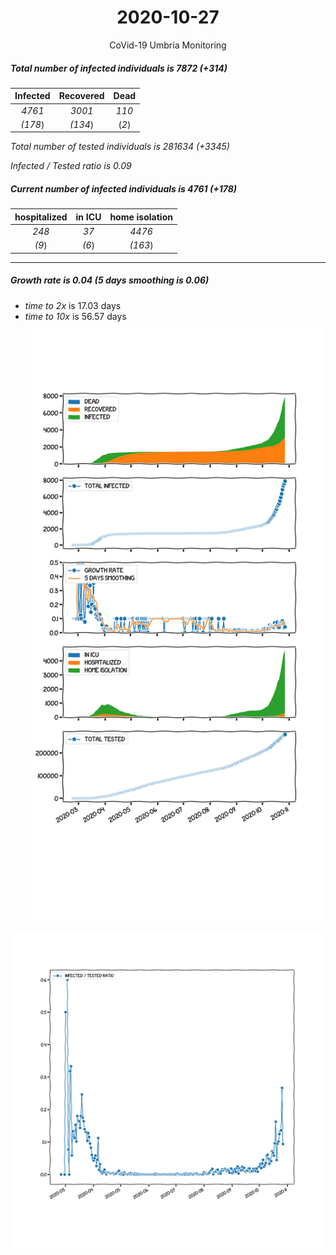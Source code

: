 <div align='center'>

# 2020-10-27
CoVid-19 Umbria Monitoring
</div>

##### Total number of infected individuals is 7872 (+314)
Infected | Recovered | Dead
:---: | :---: | :---:
*4761* | *3001* | *110*
*(178*) | *(134*) | (*2*)

*Total number of tested individuals is 281634 (+3345)*

*Infected / Tested ratio is 0.09*
##### Current number of infected individuals is 4761 (+178)
hospitalized | in ICU | home isolation
:---: | :---: | :---:
*248* |*37* |*4476*
*(9*) |*(6*) |*(163*)
***
##### Growth rate is 0.04 (5 days smoothing is 0.06)
- *time to 2x* is 17.03 days
- *time to 10x* is 56.57 days
![stats][stats]

![infected_normalized][infected_normalized]

[stats]: stats_Umbria.png
[infected_normalized]: infected_normalized_Umbria.png
